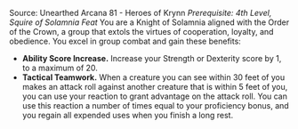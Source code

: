 Source: Unearthed Arcana 81 - Heroes of Krynn
*Prerequisite: 4th Level, Squire of Solamnia Feat*
You are a Knight of Solamnia aligned with the Order of the Crown, a group that extols the virtues of cooperation, loyalty, and obedience. You excel in group combat and gain these benefits:
* **Ability Score Increase.** Increase your Strength or Dexterity score by 1, to a maximum of 20.
* **Tactical Teamwork.** When a creature you can see within 30 feet of you makes an attack roll against another creature that is within 5 feet of you, you can use your reaction to grant advantage on the attack roll. You can use this reaction a number of times equal to your proficiency bonus, and you regain all expended uses when you finish a long rest.